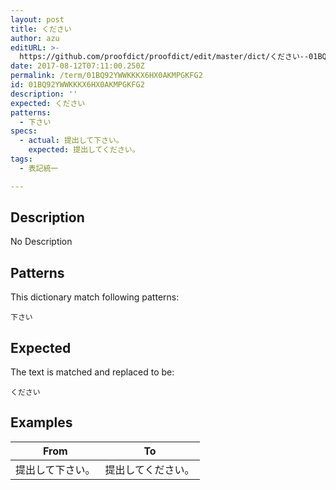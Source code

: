 ```yaml
---
layout: post
title: ください
author: azu
editURL: >-
  https://github.com/proofdict/proofdict/edit/master/dict/ください--01BQ92YWWKKKX6HX0AKMPGKFG2.yml
date: 2017-08-12T07:11:00.250Z
permalink: /term/01BQ92YWWKKKX6HX0AKMPGKFG2
id: 01BQ92YWWKKKX6HX0AKMPGKFG2
description: ''
expected: ください
patterns:
  - 下さい
specs:
  - actual: 提出して下さい。
    expected: 提出してください。
tags:
  - 表記統一

---
```


## Description

No Description 

## Patterns

This dictionary match following patterns:

    下さい

## Expected

The text is matched and replaced to be:

    ください

## Examples

| From     | To        |
| -------- | --------- |
| 提出して下さい。 | 提出してください。 |
